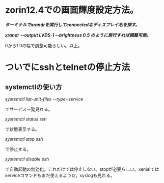 # zorin12.4での画面輝度設定方法。

***ターミナルでxrandrを実行してconnectedなディスプレイ名を探す。***

***xrandr --output LVDS-1 --brightness 0.5 のように実行すれば調整可能。***

0から1.0の幅で調整可能らしい。以上。

# ついでにsshとtelnetの停止方法

## systemctlの使い方

*systemctl list-unit-files --type=service*

でサービス一覧見れる。

*systemctl status ssh*

で状態表示する。

*systemctl stop ssh*

で停止する。

*systemctl disable ssh*

で自動起動の無効化。これだけでは停止しない。stopが必要らしい。xenialではserviceコマンドもまだ使えるようだ。syslogも見れる。

